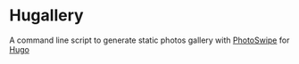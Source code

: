 Hugallery
==========

A command line script to generate static photos gallery with [PhotoSwipe](http://photoswipe.com/) for [Hugo](http://gohugo.io/)
